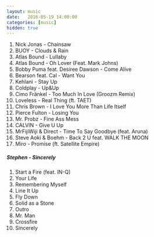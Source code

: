 ```yaml
---
layout: music
date:   2016-05-19 14:00:00
categories: [music]
hidden: true
---
```

1. Nick Jonas - Chainsaw
2. BUOY - Clouds & Rain
3. Atlas Bound - Lullaby
4. Atlas Bound - Oh Lover (Feat. Mark Johns)
5. Bobby Puma feat. Desiree Dawson - Come Alive
6. Bearson feat. Cal - Want You
7. Kehlani - Stay Up
8. Coldplay - Up&Up
9. Cimo Fränkel - Too Much In Love (Groozm Remix)
10. Loveless - Real Thing (ft. TAET)
11. Chris Brown - I Love You More Than Life Itself
12. Pierce Fulton - Losing You
13. Mr. Probz - Fine Ass Mess
14. CALVIN - Give U Up
15. MrFijiWiji & Direct - Time To Say Goodbye (feat. Aruna)
16. Steve Aoki & Boehm - Back 2 U feat. WALK THE MOON
17. Miro - Promise (ft. Satellite Empire)

##### Stephen - Sincerely

1. Start a Fire (feat. IN-Q)
2. Your Life
3. Remembering Myself
4. Line It Up
5. Fly Down
6. Solid as a Stone
7. Outro
8. Mr. Man
9. Crossfire
10. Sincerely
